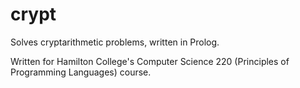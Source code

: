 # crypt
Solves cryptarithmetic problems, written in Prolog.


Written for Hamilton College's Computer Science 220 (Principles of Programming Languages) course.
